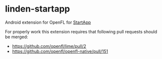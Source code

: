 linden-startapp
===============

Android extension for OpenFL for [StartApp](http://startapp.com/)

For properly work this extension requires that following pull requests
should be merged:
- https://github.com/openfl/lime/pull/2
- https://github.com/openfl/openfl-native/pull/151
